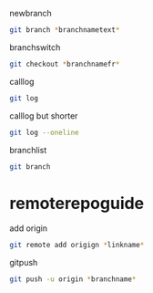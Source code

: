 newbranch
```sh
git branch *branchnametext*
```

branchswitch
```sh
git checkout *branchnamefr*
```

calllog
```sh
git log
```

calllog but shorter
```sh
git log --oneline
```

branchlist
```sh
git branch
```
# remoterepoguide
add origin
```sh
git remote add origign *linkname*
```
gitpush
```sh
git push -u origin *branchname*